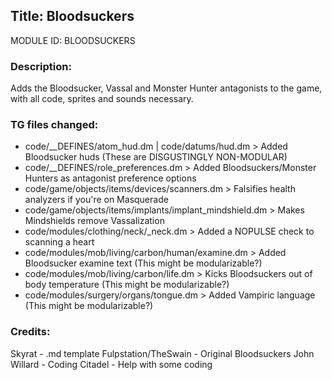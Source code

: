 ## Title: Bloodsuckers

MODULE ID: BLOODSUCKERS

### Description:

Adds the Bloodsucker, Vassal and Monster Hunter antagonists to the game, with all code, sprites and sounds necessary.

### TG files changed:

- code/__DEFINES/atom_hud.dm | code/datums/hud.dm > Added Bloodsucker huds (These are DISGUSTINGLY NON-MODULAR)
- code/__DEFINES/role_preferences.dm > Added Bloodsuckers/Monster Hunters as antagonist preference options
- code/game/objects/items/devices/scanners.dm > Falsifies health analyzers if you're on Masquerade
- code/game/objects/items/implants/implant_mindshield.dm > Makes Mindshields remove Vassalization
- code/modules/clothing/neck/_neck.dm > Added a NOPULSE check to scanning a heart
- code/modules/mob/living/carbon/human/examine.dm > Added Bloodsucker examine text (This might be modularizable?)
- code/modules/mob/living/carbon/life.dm > Kicks Bloodsuckers out of body temperature (This might be modularizable?)
- code/modules/surgery/organs/tongue.dm > Added Vampiric language (This might be modularizable?)

### Credits:

Skyrat - .md template
Fulpstation/TheSwain - Original Bloodsuckers
John Willard - Coding
Citadel - Help with some coding
